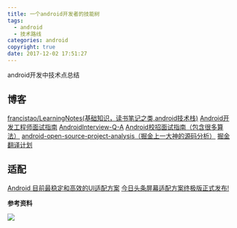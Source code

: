 ```yaml
---
title: 一个android开发者的技能树
tags:
  - android
  - 技术路线
categories: android
copyright: true
date: 2017-12-02 17:51:27
---
```

android开发中技术点总结
<!--more-->

## 博客
[francistao/LearningNotes(基础知识，读书笔记之类,android技术栈)](https://github.com/francistao/LearningNotes)
[Android开发工程师面试指南](https://github.com/guoxiaoxing/android-interview)
[AndroidInterview-Q-A](https://github.com/JackyAndroid/AndroidInterview-Q-A)
[Android校招面试指南（包含很多算法）](https://github.com/LRH1993/android_interview)
[android-open-source-project-analysis（掘金上一大神的源码分析）](https://github.com/guoxiaoxing/android-open-source-project-analysis)
[掘金翻译计划](https://github.com/xitu/gold-miner)

## 适配
[Android 目前最稳定和高效的UI适配方案](https://juejin.im/post/5ae9cc3a5188253dc612842b)
[今日头条屏幕适配方案终极版正式发布!](https://juejin.im/post/5bce688e6fb9a05cf715d1c2)



**参考资料**

![](http://static.zhyjor.com/wexin.png)
